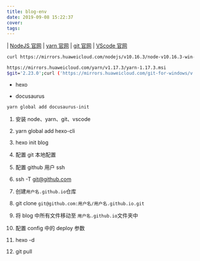 ```yaml
---
title: blog-env
date: 2019-09-08 15:22:37
cover:
tags:
---
```



| [NodeJS 官网](https://nodejs.org) 
| [yarn 官网](https://yarnpkg.com) 
| [git 官网](https://git-scm.com/) 
| [VScode 官网](https://code.visualstudio.com/)

```sh
curl https://mirrors.huaweicloud.com/nodejs/v10.16.3/node-v10.16.3-win-x64.zip

https://mirrors.huaweicloud.com/yarn/v1.17.3/yarn-1.17.3.msi
$git='2.23.0';curl ('https://mirrors.huaweicloud.com/git-for-windows/v'+$git+'.windows.1/MinGit-'+$git+'-64-bit.zip') -o ('MinGit-'+$git+'-64-bit.zip')
```

- hexo 

- docusaurus

```sh
yarn global add docusaurus-init
```

1. 安装 node、yarn、git、vscode
1. yarn global add hexo-cli
1. hexo init blog

1. 配置 git 本地配置
1. 配置 github 用户 ssh
1. ssh -T git@github.com
1. 创建`用户名.github.io`仓库
1. git clone `git@github.com:用户名/用户名.github.io.git`
1. 将 blog 中所有文件移动至 `用户名.github.io`文件夹中
1. 配置 config 中的 deploy 参数
1. hexo -d
1. git pull



